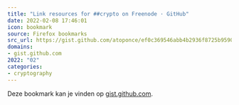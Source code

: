 ```yaml
---
title: "Link resources for ##crypto on Freenode · GitHub"
date: 2022-02-08 17:46:01
icon: bookmark
source: Firefox bookmarks
src_url: https://gist.github.com/atoponce/ef0c369546abb4b2936f8725b95909f6
domains:
- gist.github.com
2022: "02"
categories:
- cryptography
---
```

Deze bookmark kan je vinden op [gist.github.com](https://gist.github.com/atoponce/ef0c369546abb4b2936f8725b95909f6).
